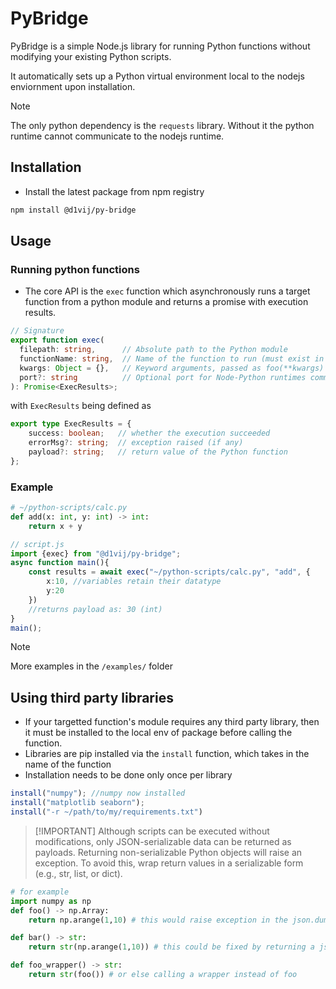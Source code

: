 # PyBridge
PyBridge is a simple Node.js library for running Python functions without modifying your existing Python scripts.

It automatically sets up a Python virtual environment local to the nodejs enviornment upon installation.

> [!NOTE]
> The only python dependency is the `requests` library. Without it the python runtime cannot  communicate to the nodejs runtime.

## Installation

* Install the latest package from npm registry 

```sh
npm install @d1vij/py-bridge
```

## Usage
### Running python functions

* The core API is the `exec` function which asynchronously runs a target function from a python module and returns a promise with execution results.

```ts
// Signature
export function exec(
  filepath: string,      // Absolute path to the Python module
  functionName: string,  // Name of the function to run (must exist in the module)
  kwargs: Object = {},   // Keyword arguments, passed as foo(**kwargs)
  port?: string          // Optional port for Node-Python runtimes communication. (random if not specified)
): Promise<ExecResults>;
```

with `ExecResults` being defined as 
```ts
export type ExecResults = {
    success: boolean;   // whether the execution succeeded
    errorMsg?: string;  // exception raised (if any)
    payload?: string;   // return value of the Python function
};
```

### Example

```py
# ~/python-scripts/calc.py
def add(x: int, y: int) -> int:
    return x + y
```

```ts
// script.js
import {exec} from "@d1vij/py-bridge";
async function main(){
    const results = await exec("~/python-scripts/calc.py", "add", {
        x:10, //variables retain their datatype
        y:20
    })
    //returns payload as: 30 (int)
}
main();
```

> [!NOTE]
> More examples in the `/examples/` folder

## Using third party libraries

* If your targetted function's module requires any third party library, then it must be installed to the local env of package before calling the function.
* Libraries are pip installed via the `install` function, which takes in the name of the function
* Installation needs to be done only once per library

```ts
install("numpy"); //numpy now installed
install("matplotlib seaborn");
install("-r ~/path/to/my/requirements.txt")
```

> [!IMPORTANT] Although scripts can be executed without modifications, only JSON-serializable data can be returned as payloads.
Returning non-serializable Python objects will raise an exception.
To avoid this, wrap return values in a serializable form (e.g., str, list, or dict).

```py
# for example
import numpy as np
def foo() -> np.Array:
    return np.arange(1,10) # this would raise exception in the json.dumps

def bar() -> str:
    return str(np.arange(1,10)) # this could be fixed by returning a json serializable object instead

def foo_wrapper() -> str:
    return str(foo()) # or else calling a wrapper instead of foo
```
